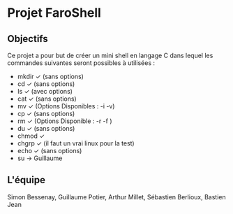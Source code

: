 # Projet FaroShell

## Objectifs

Ce projet a pour but de créer un mini shell en langage C dans lequel les commandes suivantes seront possibles à utilisées :

- mkdir  ✓  (sans options)
- cd     ✓  (sans options)
- ls     ✓  (avec options)
- cat    ✓  (sans options)
- mv     ✓  (Options Disponibles : -i -v)
- cp     ✓  (sans options)
- rm     ✓  (Options Disponible : -r -f )
- du     ✓  (sans options)
- chmod  ✓  
- chgrp  ✓  (il faut un vrai linux pour la test)
- echo   ✓  (sans options)
- su     ->  Guillaume

## L'équipe

Simon Bessenay, Guillaume Potier, Arthur Millet, Sébastien Berlioux, Bastien Jean
